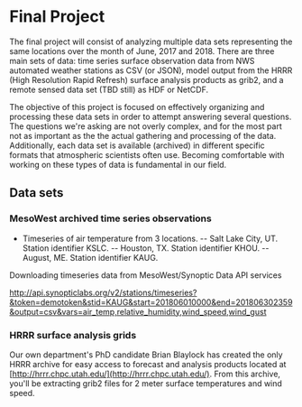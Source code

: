 # Final Project

The final project will consist of analyzing multiple data sets representing the same locations over the month of June, 2017 and 2018.
There are three main sets of data: time series surface observation data from NWS automated weather stations as CSV (or JSON),
model output from the HRRR (High Resolution Rapid Refresh) surface analysis products as grib2,
and a remote sensed data set (TBD still) as HDF or NetCDF. 

The objective of this project is focused on effectively organizing and processing these data sets in order to attempt answering several questions.
The questions we're asking are not overly complex, and for the most part not as important as the the actual gathering and processing of the data.
Additionally, each data set is available (archived) in different specific formats that atmospheric scientists often use. Becoming
comfortable with working on these types of data is fundamental in our field. 

## Data sets
### MesoWest archived time series observations 

- Timeseries of air temperature from 3 locations.
-- Salt Lake City, UT. Station identifier KSLC.
-- Houston, TX. Station identifier KHOU.
-- August, ME. Station identifier KAUG.


Downloading timeseries data from MesoWest/Synoptic Data API services

http://api.synopticlabs.org/v2/stations/timeseries?&token=demotoken&stid=KAUG&start=201806010000&end=201806302359&output=csv&vars=air_temp,relative_humidity,wind_speed,wind_gust

### HRRR surface analysis grids
Our own department's PhD candidate Brian Blaylock has created the only HRRR archive for easy access to forecast and analysis products located at [http://hrrr.chpc.utah.edu/](http://hrrr.chpc.utah.edu/). 
From this archive, you'll be extracting grib2 files for 2 meter surface temperatures and wind speed. 
